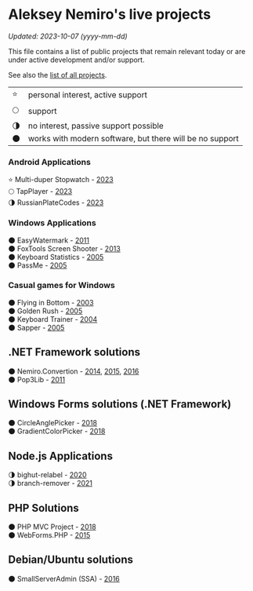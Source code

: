 # Aleksey Nemiro's live projects

*Updated: 2023-10-07 (yyyy-mm-dd)*

This file contains a list of public projects that remain relevant today or are under active development and/or support.

See also the [list of all projects](README.md).

| | |
|-|-|
| :star: | personal interest, active support |
| :full_moon: | support |
| :last_quarter_moon: | no interest, passive support possible |
| :new_moon: | works with modern software, but there will be no support |

### Android Applications

:star: Multi-duper Stopwatch - [2023](https://github.com/alekseynemiro/multi-duper-stopwatch)  
:full_moon: TapPlayer - [2023](https://github.com/alekseynemiro/tapplayer)  
:last_quarter_moon: RussianPlateCodes - [2023](https://github.com/alekseynemiro/russianplatecodes)

### Windows Applications

:new_moon: EasyWatermark - [2011](https://github.com/alekseynemiro/alekseynemiro/blob/master/2011/assets/easywatermark.md)  
:new_moon: FoxTools Screen Shooter - [2013](https://github.com/foxtools-ru/screen-shooter)  
:new_moon: Keyboard Statistics - [2005](https://github.com/alekseynemiro/alekseynemiro/blob/master/2005/assets/keyboard_statistics.md)  
:new_moon: PassMe - [2005](https://github.com/alekseynemiro/alekseynemiro/blob/master/2005/assets/passme.md)

### Casual games for Windows

:new_moon: Flying in Bottom - [2003](https://github.com/alekseynemiro/alekseynemiro/blob/master/2003/assets/flying_in_bottom.md)  
:new_moon: Golden Rush - [2005](https://github.com/alekseynemiro/alekseynemiro/blob/master/2005/assets/golden_rush.md)  
:new_moon: Keyboard Trainer - [2004](https://github.com/alekseynemiro/alekseynemiro/blob/master/2004/assets/keyboard_trainer.md)  
:new_moon: Sapper - [2005](https://github.com/alekseynemiro/alekseynemiro/blob/master/2005/assets/sapper.md)

## .NET Framework solutions

:new_moon: Nemiro.Convertion - [2014](https://github.com/nemiro-net/nemiro.convertion/tree/v2.1), [2015](https://github.com/nemiro-net/nemiro.convertion/tree/v2.2), [2016](https://github.com/nemiro-net/nemiro.convertion/tree/v2.3)  
:new_moon: Pop3Lib - [2011](https://github.com/alekseynemiro/alekseynemiro/blob/master/2011/assets/pop3lib.md)

## Windows Forms solutions (.NET Framework)

:new_moon: CircleAnglePicker - [2018](https://github.com/meet-aleksey/CircleAnglePicker)  
:new_moon: GradientColorPicker - [2018](https://github.com/meet-aleksey/GradientColorPicker)

## Node.js Applications

:last_quarter_moon: bighut-relabel - [2020](https://github.com/sfm-tools/bighut-relabel)  
:last_quarter_moon: branch-remover - [2021](https://github.com/sfm-tools/branch-remover)

## PHP Solutions

:new_moon: PHP MVC Project - [2018](https://github.com/php-mvc-project/php-mvc)  
:new_moon: WebForms.PHP - [2015](https://github.com/phperry/WebForms.PHP)

## Debian/Ubuntu solutions

:new_moon: SmallServerAdmin (SSA) - [2016](https://github.com/adminstock/ssa)
